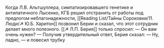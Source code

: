 Когда Л.В. Альтшуллера, симпатизировавшего генетике и антипатичного Лысенко, КГБ решил отстранить от работы под предлогом неблагонадежности, [[Reading List/Тайны Сороковки/11. Люди/☭ Ю.Б. Харитон]] позвонил Берии и сказал, что этот сотрудник делает много полезного. [[☭ Л.П. Берия]] только спросил:
— Он вам очень нужен? — Получив утвердительный ответ, Берия сказал: 
— Ну, ладно, — и повесил трубку